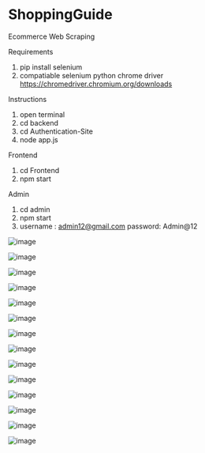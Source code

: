 # ShoppingGuide
Ecommerce Web Scraping

Requirements
1. pip install selenium
2. compatiable selenium python chrome driver https://chromedriver.chromium.org/downloads

Instructions
1. open terminal
2. cd backend
3. cd Authentication-Site
4. node app.js

Frontend
1. cd Frontend
2. npm start

Admin
1. cd admin
2. npm start
3. username : admin12@gmail.com
   password: Admin@12



![image](https://user-images.githubusercontent.com/88879256/220308793-dc48cb29-fe58-4faa-9495-cc33bc2cf142.png)

![image](https://user-images.githubusercontent.com/88879256/220308834-4d17e9d4-0417-4633-9975-d71b0eea94ed.png)

![image](https://user-images.githubusercontent.com/88879256/220308879-f4ae6b19-802f-4c4a-aa27-0cac2a179c0b.png)

![image](https://user-images.githubusercontent.com/88879256/220308913-a422800d-c828-482f-9d8b-0a678b4a97d8.png)

![image](https://user-images.githubusercontent.com/88879256/220308940-ab97d5d5-3573-4349-85e5-e2e5a0201a3f.png)

![image](https://user-images.githubusercontent.com/88879256/220309014-61f2dcf7-2da3-4b54-ba51-58a4068d3d0b.png)

![image](https://user-images.githubusercontent.com/88879256/220309053-df6e0c56-4560-4048-95ba-1f5472e8ac5d.png)

![image](https://user-images.githubusercontent.com/88879256/220309089-8b2ad7e7-a362-447e-8323-a61b5da7b596.png)

![image](https://user-images.githubusercontent.com/88879256/220309165-d8efb568-ea3e-4f7f-b708-20429fff21ee.png)

![image](https://user-images.githubusercontent.com/88879256/220309215-34c9551c-1d8b-4ac3-9c63-6b7c414ca97f.png)

![image](https://user-images.githubusercontent.com/88879256/220309251-5c1bb497-e08c-4fa6-8815-1bcc11b3cfe3.png)

![image](https://user-images.githubusercontent.com/88879256/220309296-b6f20ec4-3bb0-4084-a17d-a20f42643bc7.png)

![image](https://user-images.githubusercontent.com/88879256/220309343-18c35adc-385e-40b2-af8b-5b4e48ef863c.png)

![image](https://user-images.githubusercontent.com/88879256/220309495-20fe0c6c-afd3-4ae1-b145-c5d993323293.png)

